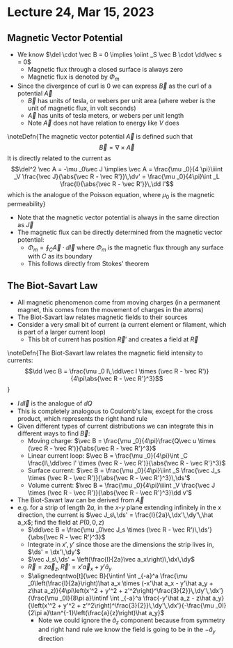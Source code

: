 # Lecture 24, Mar 15, 2023

## Magnetic Vector Potential

* We know $\del \cdot \vec B = 0 \implies \oiint _S \vec B \cdot \dd\vec s = 0$
	* Magnetic flux through a closed surface is always zero
	* Magnetic flux is denoted by $\Phi _m$
* Since the divergence of curl is 0 we can express $\vec B$ as the curl of a potential $\vec A$
	* $\vec B$ has units of tesla, or webers per unit area (where weber is the unit of magnetic flux, in volt seconds)
	* $\vec A$ has units of tesla meters, or webers per unit length
	* Note $\vec A$ does not have relation to energy like $V$ does

\noteDefn{The magnetic vector potential $\vec A$ is defined such that $$\vec B = \nabla \times \vec A$$ It is directly related to the current as $$\del^2 \vec A = -\mu _0\vec J \implies \vec A = \frac{\mu _0}{4 \pi}\iiint _V \frac{\vec J}{\abs{\vec R - \vec R'}}\,\dv' = \frac{\mu _0}{4\pi}\int _L \frac{I}{\abs{\vec R - \vec R'}}\,\dd l'$$ which is the analogue of the Poisson equation, where $\mu _0$ is the magnetic permeability}

* Note that the magnetic vector potential is always in the same direction as $\vec J$
* The magnetic flux can be directly determined from the magnetic vector potential:
	* $\Phi _m = \oint _C \vec A \cdot \dd\vec l$ where $\Phi _m$ is the magnetic flux through any surface with $C$ as its boundary
	* This follows directly from Stokes' theorem

## The Biot-Savart Law

* All magnetic phenomenon come from moving charges (in a permanent magnet, this comes from the movement of charges in the atoms)
* The Biot-Savart law relates magnetic fields to their sources
* Consider a very small bit of current (a current element or filament, which is part of a larger current loop)
	* This bit of current has position $\vec R'$ and creates a field at $\vec R$

\noteDefn{The Biot-Savart law relates the magnetic field intensity to currents: $$\dd \vec B = \frac{\mu _0 I\,\dd\vec l \times (\vec R - \vec R')}{4\pi\abs{\vec R - \vec R'}^3}$$}

* $I\,\dd\vec l$ is the analogue of $\dd Q$
* This is completely analogous to Coulomb's law, except for the cross product, which represents the right hand rule
* Given different types of current distributions we can integrate this in different ways to find $\vec B$:
	* Moving charge: $\vec B = \frac{\mu _0}{4\pi}\frac{Q\vec u \times (\vec R  - \vec R')}{\abs{\vec R - \vec R'}^3}$
	* Linear current loop: $\vec B = \frac{\mu _0}{4\pi}\int _C \frac{I\,\dd\vec l' \times (\vec R - \vec R')}{\abs{\vec R - \vec R'}^3}$
	* Surface current: $\vec B = \frac{\mu _0}{4\pi}\iint _S \frac{\vec J_s \times (\vec R - \vec R')}{\abs{\vec R - \vec R'}^3}\,\ds'$
	* Volume current: $\vec B = \frac{\mu _0}{4\pi}\iiint _V \frac{\vec J \times (\vec R - \vec R')}{\abs{\vec R - \vec R'}^3}\dd v'$
* The Biot-Savart law can be derived from $\vec A$
* e.g. for a strip of length $2a$, in the $x$-$y$ plane extending infinitely in the $x$ direction, the current is $\vec J_s\,\ds' = \frac{I}{2a}\,\dx'\,\dy'\,\hat a_x$; find the field at $P(0, 0, z)$
	* $\dd\vec B = \frac{\mu _0\vec J_s \times (\vec R - \vec R')\,\ds'}{\abs{\vec R - \vec R'}^3}$
	* Integrate in $x', y'$ since those are the dimensions the strip lives in, $\ds' = \dx'\,\dy'$
	* $\vec J_s\,\ds' = \left(\frac{I}{2a}\vec a_x\right)\,\dx\,\dy$
	* $\vec R = z\vec a_z, \vec R' = x'\vec a_x + y'\hat a_y$
	* $\alignedeqntwo[t]{\vec B}{\intinf \int _{-a}^a \frac{\mu _0\left(\frac{I}{2a}\right)\hat a_x \times (-x'\hat a_x - y'\hat a_y + z\hat a_z)}{4\pi\left(x'^2 + y'^2 + z'^2\right)^\frac{3}{2}}\,\dy'\,\dx'}{\frac{\mu _0I}{8\pi a}\intinf \int _{-a}^a \frac{-y'\hat a_z - z\hat a_y}{\left(x'^2 + y'^2 + z'^2\right)^\frac{3}{2}}\,\dy'\,\dx'}{-\frac{\mu _0I}{2\pi a}\tan^{-1}\left(\frac{a}{z}\right)\hat a_y}$
		* Note we could ignore the $\hat a_z$ component because from symmetry and right hand rule we know the field is going to be in the $-\hat a_y$ direction


